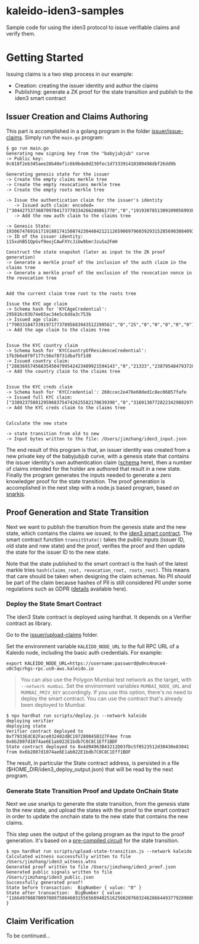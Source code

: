 # kaleido-iden3-samples

Sample code for using the iden3 protocol to issue verifiable claims and verify them.

# Getting Started

Issuing claims is a two step process in our example:

- Creation: creating the issuer identity and author the claims
- Publishing: generate a ZK proof for the state transition and publish to the iden3 smart contract

## Issuer Creation and Claims Authoring

This part is accomplished in a golang program in the folder [issuer/issue-claims](./issuer/issue-claims/). Simply run the `main.go` program:

```
$ go run main.go
Generating new signing key from the "babyjubjub" curve
-> Public key: 0c818f2eb345aee28b40ef1c6b9bde8d230fec1d733391410389498dbf26dd9b

Generating genesis state for the issuer
-> Create the empty claims merkle tree
-> Create the empty revocations merkle tree
-> Create the empty roots merkle tree

-> Issue the authentication claim for the issuer's identity
   -> Issued auth claim: encoded=["304427537360709784173770334266246861770","0","19193078513091090569938980098530893130676186200521453179047524649910266768883","12603187543654490644502531250373959395204698526200642479217027199547846131980","1","0","0","0"]
   -> Add the new auth claim to the claims tree

-> Genesis State: 19306747691617191881741508742304484212112659069796039293152856903884093040265
-> ID of the issuer identity: 115xohB51QpGvf9eojCAwFXYcJiUw9bmrJzuSa2FmH

Construct the state snapshot (later as input to the ZK proof generation)
-> Generate a merkle proof of the inclusion of the auth claim in the claims tree
-> Generate a merkle proof of the exclusion of the revocation nonce in the revocation tree


Add the current claim tree root to the roots tree

Issue the KYC age claim
-> Schema hash for 'KYCAgeCredential': 295816c03b74e65ac34e5c6dda3c753b
-> Issued age claim: ["79033184733919717737895683943512299561","0","25","0","0","0","0","0"]
-> Add the age claim to the claims tree


Issue the KYC country claim
-> Schema hash for 'KYCCountryOfResidenceCredential': 1fb3b6e8f0f177c56e78731dbaf5f1d8
-> Issued country claim: ["288369574568354504799542423489921594143","0","21333","2387954847937209828280248043093287993223726259666336443989","0","0","0","0"]
-> Add the country claim to the claims tree


Issue the KYC creds claim
-> Schema hash for 'KYCCredential': 260ccec2e476e60ded1c8ec06857fafe
-> Issued full KYC claim: ["338923758012959683754742625582170639398","0","31691307728223429882979181890","16409611496416179189386577045636576920385","0","0","21333","367285800500154616598425773395044450553314396878965345179264319476807986"]
-> Add the KYC creds claim to the claims tree


Calculate the new state

-> state transition from old to new
-> Input bytes written to the file: /Users/jimzhang/iden3_input.json
```

The end result of this program is that, an issuer identity was created from a new private key of the babyjubjub curve, with a genesis state that contains the issuer identity's own authentication claim ([schema](https://github.com/iden3/claim-schema-vocab/blob/main/schemas/json-ld/auth.json-ld) here), then a number of claims intended for the holder are authored that result in a new state. Finally the program generates the inputs needed to generate a zero knowledger proof for the state transition. The proof generation is accomplished in the next step with a node.js based program, based on [snarkjs](https://github.com/iden3/snarkjs).

## Proof Generation and State Transition

Next we want to publish the transition from the genesis state and the new state, which contains the claims we issued, to the [iden3 smart contract](./issuer/upload-claims/contracts/State.sol). The smart contract function `transitState()` takes the public inputs (issuer ID, old state and new state) and the proof, verifies the proof and then update the state for the issuer ID to the new state.

Note that the state published to the smart contract is the hash of the latest markle tries `hash(claims_root, revocation_root, roots_root)`. This means that care should be taken when designing the claim schemas. No PII _should_ be part of the claim because hashes of PII is still considered PII under some regulations such as GDPR ([details](https://legalconsortium.org/uncategorized/how-does-the-eus-gdpr-view-hashed-data-on-the-blockchain/#:~:text=The%20GDPR%20does%20not%20apply,linkability%E2%80%9D%20of%20an%20unreadable%20hash) available here).

### Deploy the State Smart Contract

The iden3 State contract is deployed using hardhat. It depends on a Verifier contract as library.

Go to the [issuer/upload-claims](./issuer/upload-claims/) folder.

Set the environment variable `KALEIDO_NODE_URL` to the full RPC URL of a Kaleido node, including the basic auth credentials. For example:

```
export KALEIDO_NODE_URL=https://username:password@u0nc4noce4-u0c5qcrhgs-rpc.us0-aws.kaleido.io
```

> You can also use the Polygon Mumbai test network as the target, with `--network mumbai`. Set the environment variables `MUMBAI_NODE_URL` and `MUMBAI_PRIV_KEY` accordingly. If you use this option, there's no need to deploy the smart contract. You can use the contract that's already been deployed to Mumbai.

```
$ npx hardhat run scripts/deploy.js --network kaleido
deploying verifier
deploying state
Verifier contract deployed to 0xf7933EdC82Face032402dBC197280045B327F4ee from 0x6b2807d1074ae6E1ab022E1bdb7C0C8C1Eff1BDF
State contract deployed to 0x4d94963B43212D03fDc5f0523512d30430e83041 from 0x6b2807d1074ae6E1ab022E1bdb7C0C8C1Eff1BDF
```

The result, in particular the State contract address, is persisted in a file ($HOME_DIR/iden3_deploy_output.json) that will be read by the next program.

### Generate State Transition Proof and Update OnChain State

Next we use snarkjs to generate the state transition, from the genesis state to the new state, and upload the states with the proof to the smart contract in order to update the onchain state to the new state that contains the new claims.

This step uses the output of the golang program as the input to the proof generation. It's based on a [pre-compiled circuit](https://github.com/iden3/circuits/blob/master/circuits/lib/stateTransition.circom) for the state transition.

```
$ npx hardhat run scripts/upload-state-transition.js --network kaleido
Calculated witness successfully written to file /Users/jimzhang/iden3_witness.wtns
Generated proof written to file /Users/jimzhang/iden3_proof.json
Generated public signals written to file /Users/jimzhang/iden3_public.json
Successfully generated proof!
State before transaction:  BigNumber { value: "0" }
State after transaction:  BigNumber { value: "11664970887009708975084603155656094025162508207603246286644937792890894779539" }
```

## Claim Verification

To be continued...
